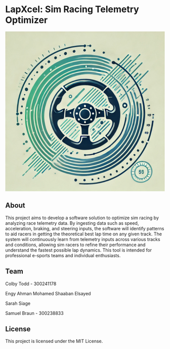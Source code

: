 # LapXcel: Sim Racing Telemetry Optimizer

![Logo](./logo.webp)

## About
This project aims to develop a software solution to optimize sim racing by analyzing race telemetry data. By ingesting data such as speed, acceleration, braking, and steering inputs, the software will identify patterns to aid racers in getting the theoretical best lap time on any given track. The system will continuously learn from telemetry inputs across various tracks and conditions, allowing sim racers to refine their performance and understand the fastest possible lap dynamics. This tool is intended for professional e-sports teams and individual enthusiasts.

## Team
Colby Todd - 300241178

Engy Ahman Mohamed Shaaban Elsayed

Sarah Siage

Samuel Braun - 300238833

## License
This project is licensed under the MIT License.
